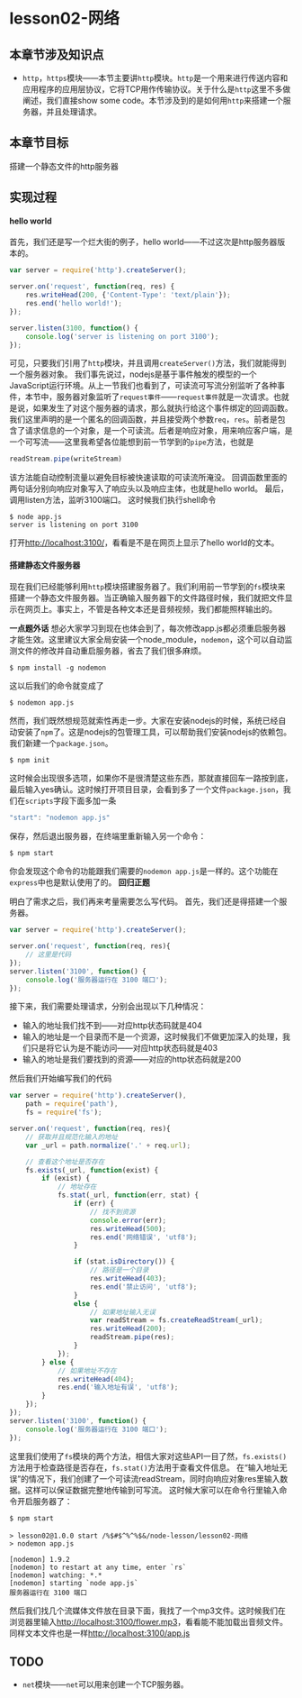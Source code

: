 # lesson02-网络

## 本章节涉及知识点

* `http`，`https`模块——本节主要讲`http`模块。`http`是一个用来进行传送内容和应用程序的应用层协议，它将TCP用作传输协议。关于什么是`http`这里不多做阐述，我们直接show some code。本节涉及到的是如何用`http`来搭建一个服务器，并且处理请求。


## 本章节目标

搭建一个静态文件的http服务器

## 实现过程

#### hello world

首先，我们还是写一个烂大街的例子，hello world——不过这次是http服务器版本的。
```javascript
var server = require('http').createServer();

server.on('request', function(req, res) {
	res.writeHead(200, {'Content-Type': 'text/plain'});
	res.end('hello world!');
});

server.listen(3100, function() {
	console.log('server is listening on port 3100');
});
```
可见，只要我们引用了`http`模块，并且调用`createServer()`方法，我们就能得到一个服务器对象。
我们事先说过，nodejs是基于事件触发的模型的一个JavaScript运行环境。从上一节我们也看到了，可读流可写流分别监听了各种事件，本节中，服务器对象监听了`request事件`——`request事件`就是一次请求。也就是说，如果发生了对这个服务器的请求，那么就执行给这个事件绑定的回调函数。我们这里声明的是一个匿名的回调函数，并且接受两个参数`req`，`res`。前者是包含了请求信息的一个对象，是一个可读流。后者是响应对象，用来响应客户端，是一个可写流——这里我希望各位能想到前一节学到的`pipe`方法，也就是
```javascript
readStream.pipe(writeStream)
```
该方法能自动控制流量以避免目标被快速读取的可读流所淹没。
回调函数里面的两句话分别向响应对象写入了响应头以及响应主体，也就是hello world。
最后，调用listen方法，监听3100端口。
这时候我们执行shell命令
```shell
$ node app.js
server is listening on port 3100
```
打开[http://localhost:3100/](http://localhost:3100/)，看看是不是在网页上显示了hello world的文本。

#### 搭建静态文件服务器

现在我们已经能够利用`http`模块搭建服务器了。我们利用前一节学到的`fs`模块来搭建一个静态文件服务器。当正确输入服务器下的文件路径时候，我们就把文件显示在网页上。事实上，不管是各种文本还是音频视频，我们都能照样输出的。

**一点题外话**
想必大家学习到现在也体会到了，每次修改app.js都必须重启服务器才能生效。这里建议大家全局安装一个node_module，`nodemon`，这个可以自动监测文件的修改并自动重启服务器，省去了我们很多麻烦。
```shell
$ npm install -g nodemon
```
这以后我们的命令就变成了
```shell
$ nodemon app.js
```
然而，我们既然想规范就索性再走一步。大家在安装nodejs的时候，系统已经自动安装了`npm`了。这是nodejs的包管理工具，可以帮助我们安装nodejs的依赖包。我们新建一个`package.json`。
```shell
$ npm init
```
这时候会出现很多选项，如果你不是很清楚这些东西，那就直接回车一路按到底，最后输入yes确认。这时候打开项目目录，会看到多了一个文件`package.json`，我们在`scripts`字段下面多加一条
```javascript
"start": "nodemon app.js"
```
保存，然后退出服务器，在终端里重新输入另一个命令：
```shell
$ npm start
```
你会发现这个命令的功能跟我们需要的`nodemon app.js`是一样的。这个功能在`express`中也是默认使用了的。
**回归正题**

明白了需求之后，我们再来考量需要怎么写代码。
首先，我们还是得搭建一个服务器。
```javascript
var server = require('http').createServer();

server.on('request', function(req, res){
	// 这里是代码
});
server.listen('3100', function() {
	console.log('服务器运行在 3100 端口');
});
```
接下来，我们需要处理请求，分别会出现以下几种情况：
* 输入的地址我们找不到——对应http状态码就是404
* 输入的地址是一个目录而不是一个资源，这时候我们不做更加深入的处理，我们只是将它认为是不能访问——对应http状态码就是403
* 输入的地址是我们要找到的资源——对应的http状态码就是200

然后我们开始编写我们的代码
```javascript
var server = require('http').createServer(),
	path = require('path'),
	fs = require('fs');

server.on('request', function(req, res){
	// 获取并且规范化输入的地址
	var _url = path.normalize('.' + req.url);

	// 查看这个地址是否存在
	fs.exists(_url, function(exist) {
		if (exist) {
			// 地址存在
			fs.stat(_url, function(err, stat) {
				if (err) {
					// 找不到资源
					console.error(err);
					res.writeHead(500);
					res.end('网络错误', 'utf8');
				}

				if (stat.isDirectory()) {
					// 路径是一个目录
					res.writeHead(403);
					res.end('禁止访问', 'utf8');
				} 
				else {
					// 如果地址输入无误
					var readStream = fs.createReadStream(_url);
					res.writeHead(200);
					readStream.pipe(res);
				} 
			});
		} else {
			// 如果地址不存在
			res.writeHead(404);
			res.end('输入地址有误', 'utf8');
		}
	});
});
server.listen('3100', function() {
	console.log('服务器运行在 3100 端口');
});
```
这里我们使用了`fs`模块的两个方法，相信大家对这些API一目了然，`fs.exists()`方法用于检查路径是否存在，`fs.stat()`方法用于查看文件信息。
在“输入地址无误”的情况下，我们创建了一个可读流readStream，同时向响应对象res里输入数据。这样可以保证数据完整地传输到可写流。
这时候大家可以在命令行里输入命令开启服务器了：
```shell
$ npm start

> lesson02@1.0.0 start /%$#$^%^%$&/node-lesson/lesson02-网络
> nodemon app.js

[nodemon] 1.9.2
[nodemon] to restart at any time, enter `rs`
[nodemon] watching: *.*
[nodemon] starting `node app.js`
服务器运行在 3100 端口
```
然后我们找几个流媒体文件放在目录下面，我找了一个mp3文件。这时候我们在浏览器里输入[http://localhost:3100/flower.mp3](http://localhost:3100/flower.mp3)，看看能不能加载出音频文件。同样文本文件也是一样[http://localhost:3100/app.js](http://localhost:3100/app.js)

## TODO

* `net`模块——`net`可以用来创建一个TCP服务器。











